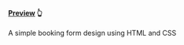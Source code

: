 #### [Preview](https://gokul-cp0.github.io/Room-booking-form/) 👆
A simple booking form design using HTML and CSS
